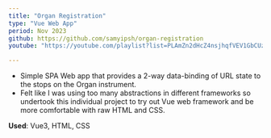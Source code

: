 ```yaml
---
title: "Organ Registration"
type: "Vue Web App"
period: Nov 2023
github: https://github.com/samyipsh/organ-registration
youtube: "https://youtube.com/playlist?list=PLAmZn2dHcZ4nsjhqfVEV1GbCUz5tuTzWS"

---
```


- Simple SPA Web app that provides a 2-way data-binding of URL state to the stops on the Organ instrument.
- Felt like I was using too many abstractions in different frameworks so undertook this individual project to try out Vue web framework and be more comfortable with raw HTML and CSS.

**Used**: Vue3, HTML, CSS